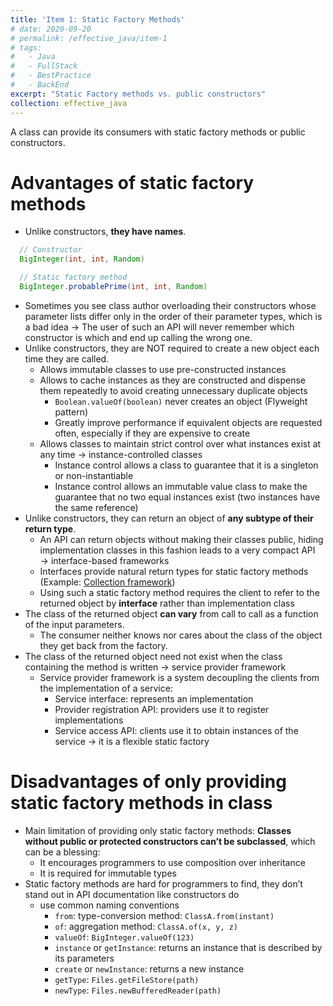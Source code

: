 ```yaml
---
title: 'Item 1: Static Factory Methods'
# date: 2020-09-20
# permalink: /effective_java/item-1
# tags:
#   - Java
#   - FullStack
#   - BestPractice
#   - BackEnd
excerpt: "Static Factory methods vs. public constructors"
collection: effective_java
---
```


A class can provide its consumers with static factory methods or public constructors.

# Advantages of static factory methods

- Unlike constructors, **they have names**.
```java
  // Constructor
  BigInteger(int, int, Random)

  // Static factory method
  BigInteger.probablePrime(int, int, Random)
```
- Sometimes you see class author overloading their constructors whose parameter lists differ only in the order of their parameter types, which is a bad idea → The user of such an API will never remember which constructor is which and end up calling the wrong one.
- Unlike constructors, they are NOT required to create a new object each time they are called.
  - Allows immutable classes to use pre-constructed instances 
  - Allows to cache instances as they are constructed and dispense them repeatedly to avoid creating unnecessary duplicate objects
    - `Boolean.valueOf(boolean)` never creates an object (Flyweight pattern)
    - Greatly improve performance if equivalent objects are requested often, especially if they are expensive to create
  - Allows classes to maintain strict control over what instances exist at any time → instance-controlled classes
    - Instance control allows a class to guarantee that it is a singleton or non-instantiable
    - Instance control allows an immutable value class to make the guarantee that no two equal instances exist (two instances have the same reference)
- Unlike constructors, they can return an object of **any subtype of their return type**.
  - An API can return objects without making their classes public, hiding implementation classes in this fashion leads to a very compact API → interface-based frameworks
  - Interfaces provide natural return types for static factory methods (Example: [Collection framework](https://docs.oracle.com/javase/1.5.0/docs/guide/collections/))
  - Using such a static factory method requires the client to refer to the returned object by **interface** rather than implementation class
- The class of the returned object **can vary** from call to call as a function of the input parameters.
  - The consumer neither knows nor cares about the class of the object they get back from the factory.
- The class of the returned object need not exist when the class containing the method is written → service provider framework
  - Service provider framework is a system decoupling the clients from the implementation of a service:
    - Service interface: represents an implementation
    - Provider registration API: providers use it to register implementations
    - Service access API: clients use it to obtain instances of the service → it is a flexible static factory

# Disadvantages of only providing static factory methods in class

- Main limitation of providing only static factory methods: **Classes without public or protected constructors can’t be subclassed**, which can be a blessing:
  - It encourages programmers to use composition over inheritance
  - It is required for immutable types
- Static factory methods are hard for programmers to find, they don’t stand out in API documentation like constructors do
  - use common naming conventions
    - `from`: type-conversion method: `ClassA.from(instant)`
    - `of`: aggregation method: `ClassA.of(x, y, z)`
    - `valueOf`: `BigInteger.valueOf(123)`
    - `instance` or `getInstance`: returns an instance that is described by its parameters
    - `create` or `newInstance`: returns a new instance
    - `getType`: `Files.getFileStore(path)`
    - `newType`: `Files.newBufferedReader(path)`
